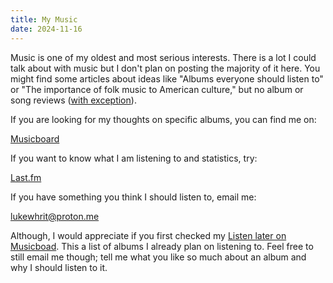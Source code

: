 ```yaml
---
title: My Music
date: 2024-11-16
---
```


Music is one of my oldest and most serious interests. There is a lot I could talk about with music but I don't plan on posting the majority of it here. You might find some articles about ideas like "Albums everyone should listen to" or "The importance of folk music to American culture," but no album or song reviews ([with exception](/posts/cantaloop/)).

If you are looking for my thoughts on specific albums, you can find me on:

[Musicboard](https://musicboard.app/lwhrit)

If you want to know what I am listening to and statistics, try:

[Last.fm](https://www.last.fm/user/Luke324_)

If you have something you think I should listen to, email me:

<lukewhrit@proton.me>

Although, I would appreciate if you first checked my [Listen later on Musicboad](https://musicboard.app/lwhrit/wantlist). This a list of albums I already plan on listening to. Feel free to still email me though; tell me what you like so much about an album and why I should listen to it.
